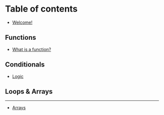 # Table of contents

* [Welcome!](README.md)

## Functions

* [What is a function?](functions/what-is-a-function.md)

## Conditionals

* [Logic](conditionals/logic.md)

## Loops & Arrays

---

* [Arrays](arrays.md)

